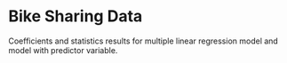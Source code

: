 # Bike Sharing Data
Coefficients and statistics results for multiple linear regression model and model with predictor variable.
